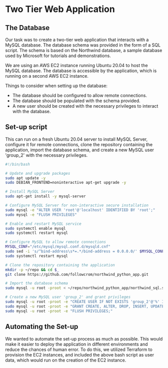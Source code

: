 # Two Tier Web Application

## The Database

Our task was to create a two-tier web application that interacts with a MySQL database. The database schema was provided in the form of a SQL script. The schema is based on the Northwind database, a sample database used by Microsoft for tutorials and demonstrations.

We are using an AWS EC2 instance running Ubuntu 20.04 to host the MySQL database. The database is accessible by the application, which is running on a second AWS EC2 instance.

Things to consider when setting up the database:

- The database should be configured to allow remote connections.
- The database should be populated with the schema provided.
- A new user should be created with the necessary privileges to interact with the database.

## Set-up script

This can run on a fresh Ubuntu 20.04 server to install MySQL Server, configure it for remote connections, clone the repository containing the application, import the database schema, and create a new MySQL user 'group_2' with the necessary privileges.

```bash
#!/bin/bash

# Update and upgrade packages
sudo apt update -y
sudo DEBIAN_FRONTEND=noninteractive apt-get upgrade -y

# Install MySQL Server
sudo apt-get install -y mysql-server

# Configure MySQL Server for non-interactive secure installation
sudo mysql -e "ALTER USER 'root'@'localhost' IDENTIFIED BY 'root';"
sudo mysql -e "FLUSH PRIVILEGES"

# Enable and restart MySQL service
sudo systemctl enable mysql
sudo systemctl restart mysql

# Configure MySQL to allow remote connections
MYSQL_CONF="/etc/mysql/mysql.conf.d/mysqld.cnf"
sudo sed -i 's/^bind-address\s*=.*/bind-address = 0.0.0.0/' $MYSQL_CONF
sudo systemctl restart mysql

# Clone the repository containing the application
mkdir -p ~/repo && cd $_
git clone https://github.com/followcrom/northwind_python_app.git

# Import the database schema
sudo mysql -u root -proot < ~/repo/northwind_python_app/northwind_sql.sql

# Create a new MySQL user 'group_2' and grant privileges
sudo mysql -u root -proot -e "CREATE USER IF NOT EXISTS 'group_2'@'%' IDENTIFIED BY 'password';"
sudo mysql -u root -proot -e "GRANT CREATE, ALTER, DROP, INSERT, UPDATE, DELETE, SELECT, REFERENCES, RELOAD on *.* TO 'group_2'@'%'"
sudo mysql -u root -proot -e "FLUSH PRIVILEGES;"
```

## Automating the Set-up

We wanted to automate the set-up process as much as possible. This would make it easier to deploy the application in different environments and reduce the chances of human error. To do this, we utilized Terraform to provision the EC2 instances, and included the above bash script as user data, which would run on the creation of the EC2 instance.